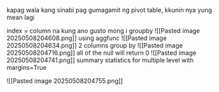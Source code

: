 kapag wala kang sinabi pag gumagamit ng pivot table, kkunin nya yung mean lagi


index = column na kung ano gusto mong i groupby
![[Pasted image 20250508204608.png]]
using aggfunc
![[Pasted image 20250508204634.png]]
2 columns group by
![[Pasted image 20250508204716.png]]
all of the null will return 0
![[Pasted image 20250508204741.png]]
summary statistics for multiple level with margins=True

![[Pasted image 20250508204755.png]]
